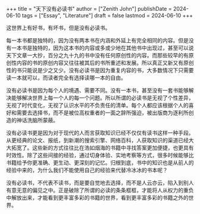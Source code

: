 +++
title = "天下没有必读书"
author = ["Zenith John"]
publishDate = 2024-06-10
tags = ["Essay", "Literature"]
draft = false
lastmod = 2024-06-10
+++

这世界上有好书，有坏书，但是没有必读书。

每一本书都是独特的，因为没有两本书在内涵和外延上有完全相同的内容。但是没有一本书是独特的，因为这本书的内容或多或少地在其他书中出现过，甚至可以说天下文章一大抄，百分之九十九的书中没有任何原创性的内容。而那些较早的有原创性内容的书的原创内容又往往被其后的书所重述和发展。所以真正又新又有原创性的书只能说是少之又少。没有必读书是因为重复内容的书，大多数情况下只需要读一本就可以，而读者完全有选择读哪一本的自由。

没有必读书是因为每个人的境遇、需要不同。没有一本书，甚至没有一套书能够解决能够解决世界上每一个人的每一个问题。所以所谓的必读书是无视了个性差异，无视了时代变化，无视了认识水平的不负责任的清单。每个人都应该根据个人的喜好和需要去选择书，而不是被位高权重者的一面之辞所强迫，被出版商为逐利所创造的神话洗脑所蒙蔽。

没有必读书更是因为对于现代的人而言获取知识已经不仅仅有读书这样一种手段。从更经典的论文、报纸，到新潮的搜索引擎、网络百科，人获取知识的渠道已经大大拓宽了。这些新的方式往往比在浩如烟海的书籍中寻找答案更加便捷，也更具有时效性。除了这些间接的经验，通过切身体验、实地考察等方式，很多时候能够比书籍给予你更准确、更生动、更深刻的记忆。归根到底，书中的知识也是从前人的经验中来的，为什么我们不能使用自己的经验来代替冷冰冰的书本呢？

没有必读书，不代表不读书，而是要自觉地去选择，而不是人云亦云，陷入到别人有意无意的偏见之中。正是破除了所谓的必读的条条框框，才能将人从权力的重负中解放出来，才能看到更丰富多彩的书籍的世界，看到更丰富多彩的书籍之外的世界。
